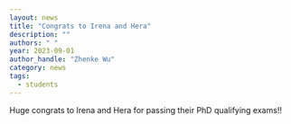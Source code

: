 ```yaml
---
layout: news
title: "Congrats to Irena and Hera"
description: ""
authors: " "
year: 2023-09-01
author_handle: "Zhenke Wu"
category: news
tags: 
  - students
---
```


Huge congrats to Irena and Hera for passing their PhD qualifying exams!!



